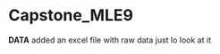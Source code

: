 Capstone_MLE9
==============================

**DATA**
added an excel file with raw data just lo look at it



